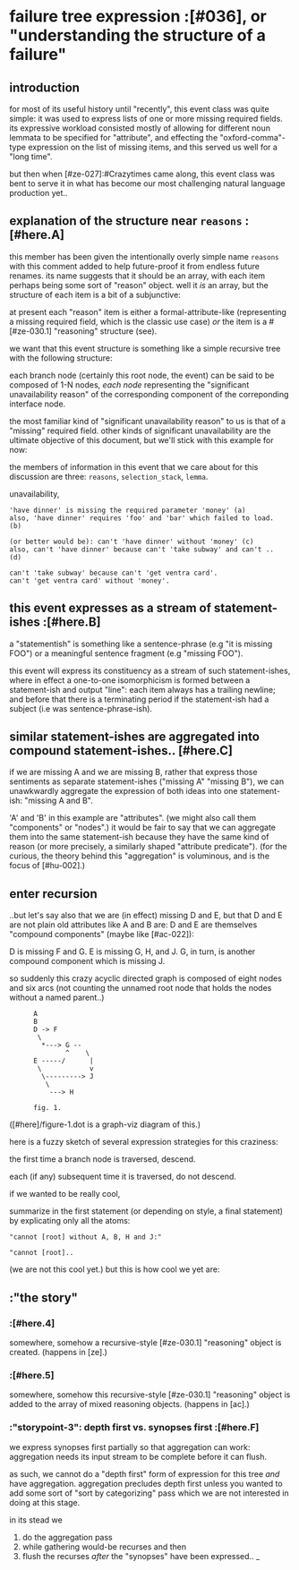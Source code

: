 # failure tree expression :[#036], or "understanding the structure of a failure"

## introduction

for most of its useful history until "recently", this event class was
quite simple: it was used to express lists of one or more missing
required fields. its expressive workload consisted mostly of allowing
for different noun lemmata to be specified for "attribute", and
effecting the "oxford-comma"-type expression on the list of missing
items, and this served us well for a "long time".

but then when [#ze-027]:#Crazytimes came along, this event class was
bent to serve it in what has become our most challenging natural
language production yet..




## explanation of the structure near `reasons` :[#here.A]

this member has been given the intentionally overly simple name `reasons`
with this comment added to help future-proof it from endless future
renames. its name suggests that it should be an array, with each item
perhaps being some sort of "reason" object. well it *is* an array, but
the structure of each item is a bit of a subjunctive:

at present each "reason" item is either a formal-attribute-like
(representing a missing required field, which is the classic use case)
*or* the item is a #[#ze-030.1] "reasoning" structure (see).

we want that this event structure is something like a simple recursive
tree with the following structure:

each branch node (certainly this root node, the event) can be said to
be composed of 1-N nodes, *each node* representing the "significant
unavailability reason" of the corresponding component of the correponding
interface node.

the most familiar kind of "significant unavailability reason" to us is that
of a "missing" required field. other kinds of significant unavailability
are the ultimate objective of this document, but we'll stick with this
example for now:

the members of information in this event that we care about for this
discussion are three: `reasons`, `selection_stack`, `lemma`.

unavailability,

    'have dinner' is missing the required parameter 'money' (a)
    also, 'have dinner' requires 'foo' and 'bar' which failed to load.  (b)

    (or better would be): can't 'have dinner' without 'money' (c)
    also, can't 'have dinner' because can't 'take subway' and can't ..  (d)

    can't 'take subway' because can't 'get ventra card'.
    can't 'get ventra card' without 'money'.




## this event expresses as a stream of statement-ishes :[#here.B]

a "statementish" is something like a sentence-phrase (e.g "it is
missing FOO") or a meaningful sentence fragment (e.g "missing FOO").

this event will express its constituency as a stream of such
statement-ishes, where in effect a one-to-one isomorphicism is formed
between a statement-ish and output "line": each item always has a
trailing newline; and before that there is a terminating period if
the statement-ish had a subject (i.e was sentence-phrase-ish).




## similar statement-ishes are aggregated into compound statement-ishes.. [#here.C]

if we are missing A and we are missing B, rather that express those
sentiments as separate statement-ishes ("missing A" "missing B"), we
can unawkwardly aggregate the expression of both ideas into one
statement-ish: "missing A and B".

'A' and 'B' in this example are "attributes". (we might also call them
"components" or "nodes".) it would be fair to say that we can aggregate
them into the same statement-ish because they have the same kind of
reason (or more precisely, a similarly shaped "attribute predicate").
(for the curious, the theory behind this "aggregation" is voluminous,
and is the focus of [#hu-002].)




## enter recursion

..but let's say also that we are (in effect) missing D and E, but that
D and E are not plain old attributes like A and B are: D and E are
themselves "compound components" (maybe like [#ac-022]):

D is missing F and G. E is missing G, H, and J. G, in turn, is another
compound component which is missing J.

so suddenly this crazy acyclic directed graph is composed of eight nodes
and six arcs (not counting the unnamed root node that holds the nodes
without a named parent..)

          A
          B
          D -> F
           \
            *---> G --
                  ^    \
          E -----/      |
           \            v
            \---------> J
             \
              ---> H

          fig. 1.

([#here]/figure-1.dot is a graph-viz diagram of this.)

here is a fuzzy sketch of several expression strategies for this craziness:

  the first time a branch node is traversed, descend.

  each (if any) subsequent time it is traversed, do not descend.



if we wanted to be really cool,

  summarize in the first statement (or depending on style, a final
  statement) by explicating only all the atoms:

    "cannot [root] without A, B, H and J:"

    "cannot [root]..

(we are not this cool yet.) but this is how cool we yet are:





## :"the story"

### :[#here.4]

somewhere, somehow a recursive-style [#ze-030.1] "reasoning" object is created.
(happens in [ze].)




### :[#here.5]

somewhere, somehow this recursive-style [#ze-030.1] "reasoning" object is added
to the array of mixed reasoning objects.
(happens in [ac].)



### :"storypoint-3": depth first vs. synopses first :[#here.F]

we express synopses first partially so that aggregation can work:
aggregation needs its input stream to be complete before it can flush.

as such, we cannot do a "depth first" form of expression for this tree
*and* have aggregation. aggregation precludes depth first
unless you wanted to add some sort of "sort by categorizing" pass which
we are not interested in doing at this stage.

in its stead we
  1) do the aggregation pass
  2) while gathering would-be recurses and then
  3) flush the recurses *after* the "synopses" have been expressed..
_
